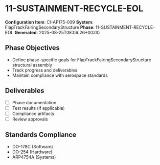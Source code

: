 # 11-SUSTAINMENT-RECYCLE-EOL

**Configuration Item**: CI-AF175-009
**System**: FlapTrackFairingSecondaryStructure
**Phase**: 11-SUSTAINMENT-RECYCLE-EOL
**Generated**: 2025-08-25T08:06:26+00:00

## Phase Objectives
- Define phase-specific goals for FlapTrackFairingSecondaryStructure structural assembly
- Track progress and deliverables
- Maintain compliance with aerospace standards

## Deliverables
- [ ] Phase documentation
- [ ] Test results (if applicable)
- [ ] Compliance artifacts
- [ ] Review approvals

## Standards Compliance
- DO-178C (Software)
- DO-254 (Hardware)
- ARP4754A (Systems)

